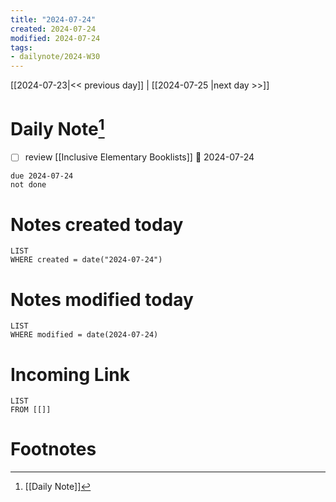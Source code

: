 ```yaml
---
title: "2024-07-24"
created: 2024-07-24
modified: 2024-07-24
tags:
- dailynote/2024-W30
---
```


[[2024-07-23|<< previous day]] | [[2024-07-25 |next day >>]]
# Daily Note[^1]
- [ ] review [[Inclusive Elementary Booklists]] 📅 2024-07-24 
```tasks
due 2024-07-24
not done
```
# Notes created today
```dataview
LIST
WHERE created = date("2024-07-24")
```
# Notes modified today
```dataview
LIST
WHERE modified = date(2024-07-24)
```
# Incoming Link
```dataview
LIST
FROM [[]]
```
# Footnotes

[^1]: [[Daily Note]]
